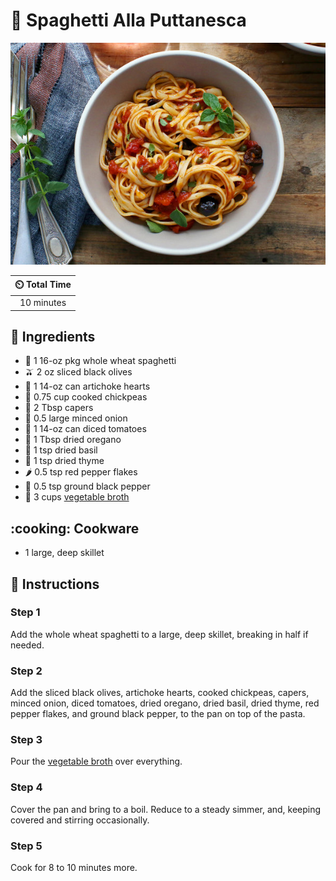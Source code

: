 # :spaghetti: Spaghetti Alla Puttanesca

![Spaghetti Alla Puttanesca](../assets/images/spaghetti-alla-puttanesca.jpg)

| :timer_clock: Total Time |
|:-----------------------: |
| 10 minutes |

## :salt: Ingredients

- :spaghetti: 1 16-oz pkg whole wheat spaghetti
- :olive: 2 oz sliced black olives
- :deciduous_tree: 1 14-oz can artichoke hearts
- :falafel: 0.75 cup cooked chickpeas
- :sponge: 2 Tbsp capers
- :onion: 0.5 large minced onion
- :tomato: 1 14-oz can diced tomatoes
- :herb: 1 Tbsp dried oregano
- :herb: 1 tsp dried basil
- :herb: 1 tsp dried thyme
- :hot_pepper: 0.5 tsp red pepper flakes
- :salt: 0.5 tsp ground black pepper
- :stew: 3 cups [vegetable broth][1]

## :cooking: Cookware

- 1 large, deep skillet

## :pencil: Instructions

### Step 1

Add the whole wheat spaghetti to a large, deep skillet, breaking in half if needed.

### Step 2

Add the sliced black olives, artichoke hearts, cooked chickpeas, capers, minced onion, diced tomatoes, dried oregano,
dried basil, dried thyme, red pepper flakes, and ground black pepper, to the pan on top of the pasta.

### Step 3

Pour the [vegetable broth][1] over everything.

### Step 4

Cover the pan and bring to a boil. Reduce to a steady simmer, and, keeping covered and stirring occasionally.

### Step 5

Cook for 8 to 10 minutes more.

[1]: <../ingredients/vegetable-broth.md>
